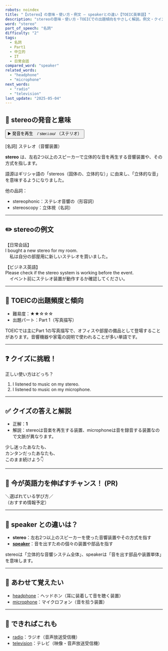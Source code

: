 ```yaml
---
robots: noindex
title: "【stereo】の意味・使い方・例文 ― speakerとの違い【TOEIC英単語】"
description: "stereoの意味・使い方・TOEICでの出題傾向をやさしく解説。例文・クイズ付きでspeakerとの違いもわかりやすく学べます。"
word: "stereo"
part_of_speech: "名詞"
difficulty: "2"
tags:
  - 名詞
  - Part1
  - 中立的
  - IT
  - 日常会話
compared_word: "speaker"
related_words:
  - "headphone"
  - "microphone"
next_words:
  - "radio"
  - "television"
last_update: "2025-05-04"
---
```


## 🔰 stereoの発音と意味

<button class="play-audio" onclick="playTTS('stereo')">
  <span class="play-audio-main">
    ▶️ 発音を再生　/ˈster.i.oʊ/
  </span>
  <span class="play-audio-sub">
    （ステリオ）
  </span>
</button>

[名詞] ステレオ（音響装置）

**stereo** は、左右2つ以上のスピーカーで立体的な音を再生する音響装置や、その方式を指します。

語源はギリシャ語の「stereos（固体の、立体的な）」に由来し、「立体的な音」を意味するようになりました。

他の品詞：  
- stereophonic：ステレオ音響の（形容詞）
- stereoscopy：立体視（名詞）

---

## ✏️ stereoの例文

【日常会話】  
I bought a new stereo for my room.  
　私は自分の部屋用に新しいステレオを買いました。

【ビジネス英語】  
Please check if the stereo system is working before the event.  
　イベント前にステレオ装置が動作するか確認してください。

---

## 🎯 TOEICの出題頻度と傾向

- 難易度：★★☆☆☆
- 出題パート：Part 1（写真描写）

TOEICでは主にPart 1の写真描写で、オフィスや部屋の備品として登場することがあります。音響機器や家電の説明で使われることが多い単語です。

---

## ❓ クイズに挑戦！

正しい使い方はどっち？

1. I listened to music on my stereo.  
2. I listened to music on my microphone.

---

## ✅ クイズの答えと解説

- 正解：**1**
- 解説：stereoは音楽を再生する装置、microphoneは音を録音する装置なので文脈が異なります。

少し迷ったあなたも、  
カンタンだったあなたも、  
このまま続けよう👇️

---

## 🚀 今が英語力を伸ばすチャンス！ (PR)

<div class="info-center">
＼選ばれている学び方／<br>  
（おすすめ情報予定）
</div>

---

## 🤔  speaker との違いは？

- **stereo**：左右2つ以上のスピーカーを使った音響装置やその方式を指す
- **[speaker](/word/speaker)**：音を出すための個々の装置や部品を指す

stereoは「立体的な音響システム全体」、speakerは「音を出す部品や装置単体」を意味します。

---

## 🧩 あわせて覚えたい

- [headphone](/word/headphone)：ヘッドホン（耳に装着して音を聴く装置）
- [microphone](/word/microphone)：マイクロフォン（音を拾う装置）

---

## 📖 できればこれも

- [radio](/word/radio)：ラジオ（音声放送受信機）
- [television](/word/television)：テレビ（映像・音声放送受信機）

<!-- cvid: aid00_bid31 -->

